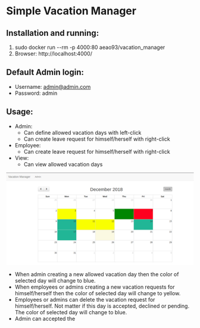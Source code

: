 # Simple Vacation Manager


## Installation and running:
1. sudo docker run --rm -p 4000:80 aeao93/vacation_manager
2. Browser: http://localhost:4000/

## Default Admin login:
  - Username: admin@admin.com
  - Password: admin

## Usage:
  - Admin:
    - Can define allowed vacation days with left-click
    - Can create leave request for himself/herself with right-click
  - Employee:
    - Can create leave request for himself/herself with right-click
  - View:
    - Can view allowed vacation days

![alt text](https://github.com/twothinking/vacation_manager/blob/master/Screenshot%20from%202018-12-19%2016-39-01.jpg)

- When admin creating a new allowed vacation day then the color of selected day will change to blue.
- When employees or admins creating a new vacation requests for himself/herself then the color of selected day will change to yellow.
- Employees or admins can delete the vacation request for himself/herself. Not matter if this day is accepted, declined or pending. The color of selected day will change to blue.
- Admin can accepted the 
